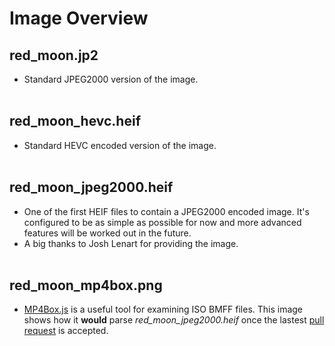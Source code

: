 # Image Overview
## red_moon.jp2
* Standard JPEG2000 version of the image.
<br /><br />

## red_moon_hevc.heif
* Standard HEVC encoded version of the image.
<br /><br />


## red_moon_jpeg2000.heif
* One of the first HEIF files to contain a JPEG2000 encoded image. It's configured to be as simple as possible for now and more advanced features will be worked out in the future.
* A big thanks to Josh Lenart for providing the image.
<br /><br />

## red_moon_mp4box.png
* [MP4Box.js](https://gpac.github.io/mp4box.js/test/filereader.html) is a useful tool for examining ISO BMFF files. This image shows how it **would** parse *red_moon_jpeg2000.heif* once the lastest [pull request](https://github.com/gpac/mp4box.js/pull/323) is accepted.
<br /><br />
<br /><br />

<!-- 
# Key Points from ISO/IEC 15444-16
* The coded image shall be exactly one Contiguous Codestream box. 
* The cdef, or Channel Definition Box, shall be present in the j2kH box.
* The image shall be associased with one 'colr' item property.
-->
